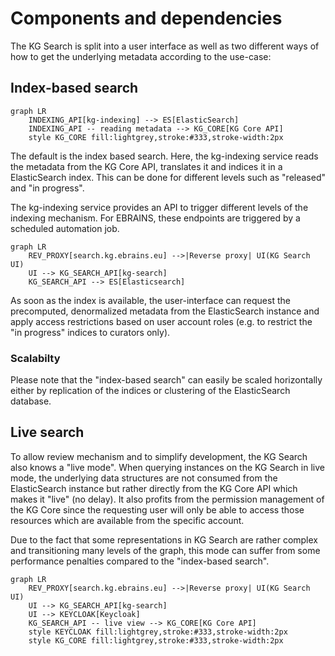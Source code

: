 # Components and dependencies

The KG Search is split into a user interface as well as two different ways of how to get the underlying metadata according to the use-case:

## Index-based search

```mermaid
graph LR
    INDEXING_API[kg-indexing] --> ES[ElasticSearch]
    INDEXING_API -- reading metadata --> KG_CORE[KG Core API] 
    style KG_CORE fill:lightgrey,stroke:#333,stroke-width:2px
```
The default is the index based search. Here, the kg-indexing service reads the metadata from the KG Core API, translates it and indices it in a ElasticSearch index. This can be done for different levels such as "released" and "in progress".

The kg-indexing service provides an API to trigger different levels of the indexing mechanism. For EBRAINS, these endpoints are triggered by a scheduled automation job.

```mermaid
graph LR
    REV_PROXY[search.kg.ebrains.eu] -->|Reverse proxy| UI(KG Search UI)
    UI --> KG_SEARCH_API[kg-search]
    KG_SEARCH_API --> ES[Elasticsearch]
```
As soon as the index is available, the user-interface can request the precomputed, denormalized metadata from the ElasticSearch instance and apply access restrictions based on user account roles (e.g. to restrict the "in progress" indices to curators only).

### Scalabilty
Please note that the "index-based search" can easily be scaled horizontally either by replication of the indices or clustering of the ElasticSearch database.

## Live search
To allow review mechanism and to simplify development, the KG Search also knows a "live mode". When querying instances on the KG Search in live mode, the underlying data structures
are not consumed from the ElasticSearch instance but rather directly from the KG Core API which makes it "live" (no delay). It also profits from the permission management of the KG Core
since the requesting user will only be able to access those resources which are available from the specific account. 


Due to the fact that some representations in KG Search are rather complex and transitioning many levels of the graph, this mode can suffer from some performance penalties compared to the "index-based search".

```mermaid
graph LR
    REV_PROXY[search.kg.ebrains.eu] -->|Reverse proxy| UI(KG Search UI)
    UI --> KG_SEARCH_API[kg-search]
    UI --> KEYCLOAK[Keycloak]
    KG_SEARCH_API -- live view --> KG_CORE[KG Core API]
    style KEYCLOAK fill:lightgrey,stroke:#333,stroke-width:2px
    style KG_CORE fill:lightgrey,stroke:#333,stroke-width:2px
```